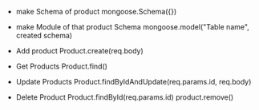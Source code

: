 - make Schema of product
mongoose.Schema({})

- make Module of that product Schema
mongoose.model("Table name", created schema)

- Add product
Product.create(req.body)

- Get Products
Product.find()

- Update Products
Product.findByIdAndUpdate(req.params.id, req.body)

- Delete Product
Product.findById(req.params.id)
product.remove()